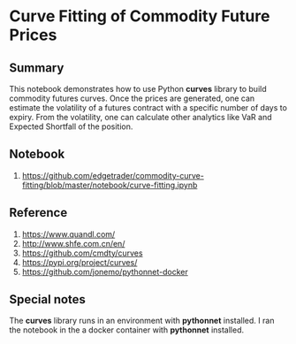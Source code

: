 # Curve Fitting of Commodity Future Prices

## Summary

This notebook demonstrates how to use Python **curves** library to build commodity futures curves.  Once the prices are generated, one can estimate the volatility of a futures contract with a specific number of days to expiry.  From the volatility, one can calculate other analytics like VaR and Expected Shortfall of the position.

## Notebook
1. https://github.com/edgetrader/commodity-curve-fitting/blob/master/notebook/curve-fitting.ipynb

## Reference

1. https://www.quandl.com/
2. http://www.shfe.com.cn/en/
3. https://github.com/cmdty/curves
4. https://pypi.org/project/curves/
5. https://github.com/jonemo/pythonnet-docker

## Special notes

The **curves** library runs in an environment with **pythonnet** installed.  I ran the notebook in the a docker container with **pythonnet** installed.


